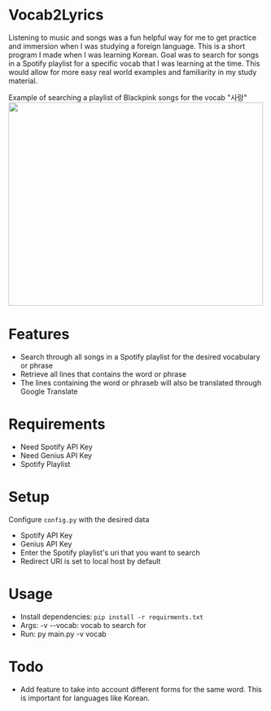 # Vocab2Lyrics
Listening to music and songs was a fun helpful way for me to get practice and immersion when I was studying a foreign language. This is a short program I made when I was learning Korean. Goal was to search for songs in a Spotify playlist for a specific vocab that I was learning at the time. This would allow for more easy real world examples and familiarity in my study material. 

Example of searching a playlist of Blackpink songs for the vocab "사랑"
<img src="https://i.imgur.com/d3MZydb.png" width="500" height="400" />

# Features
- Search through all songs in a Spotify playlist for the desired vocabulary or phrase
- Retrieve all lines that contains the word or phrase 
- The lines containing the word or phraseb will also be translated through Google Translate

# Requirements 
- Need Spotify API Key 
- Need Genius API Key 
- Spotify Playlist

# Setup
Configure `config.py` with the desired data

- Spotify API Key 
- Genius API Key
- Enter the Spotify playlist's uri that you want to search
- Redirect URI is set to local host by default

# Usage 
- Install dependencies: `pip install -r requirments.txt`
- Args:
    -v --vocab: vocab to search for
- Run: py main.py -v vocab

# Todo
- Add feature to take into account different forms for the same word. This is important for languages like Korean.

